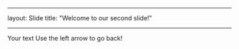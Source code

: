
- - -
layout: Slide
title: "Welcome to our second slide!"
- - -
Your text
Use the left arrow to go back!
